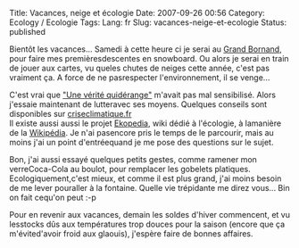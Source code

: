 Title: Vacances, neige et écologie
Date: 2007-09-26 00:56
Category: Ecology  / Ecologie
Tags:
Lang: fr
Slug: vacances-neige-et-ecologie
Status: published

Bientôt les vacances... Samedi à cette heure ci je serai au [Grand Bornand](\%22http://www.legrandbornand.com/\%22), pour faire mes premièresdescentes en snowboard. Ou alors je serai en train de jouer aux cartes, vu queles chutes de neiges cette année, c'est pas vraiment ça. A force de ne pasrespecter l'environnement, il se venge...  
  
C'est vrai que ["Une vérité quidérange"](\%22http://www.allocine.fr/film/fichefilm_gen_cfilm=111289.html\%22) m'avait pas mal sensibilisé. Alors j'essaie maintenant de lutteravec ses moyens. Quelques conseils sont disponibles sur [criseclimatique.fr](\%22http://www.criseclimatique.fr/\%22)  
Il existe aussi aussi le projet [Ekopedia](\%22http://fr.ekopedia.org/Accueil\%22), wiki dédié à l'écologie, à lamanière de la [Wikipédia](\%22http://fr.wikipedia.org/\%22). Je n'ai pasencore pris le temps de le parcourir, mais au moins j'ai un point d'entréequand je me pose des questions sur le sujet.  
  
Bon, j'ai aussi essayé quelques petits gestes, comme ramener mon verreCoca-Cola au boulot, pour remplacer les gobelets platiques. Ecologiquement,c'est mieux, et comme il est plus grand, j'ai moins besoin de me lever pouraller à la fontaine. Quelle vie trépidante me direz vous... Bin on fait cequ'on peut :-p  
  
Pour en revenir aux vacances, demain les soldes d'hiver commencent, et vu lesstocks dûs aux températures trop douces pour la saison (encore que ça m'évited'avoir froid aux glaouis), j'espère faire de bonnes affaires.

